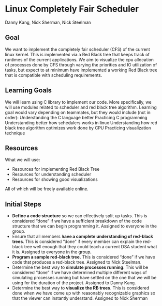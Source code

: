 # Linux Completely Fair Scheduler
Danny Kang, Nick Sherman, Nick Steelman

## Goal
We want to implement the completely fair scheduler (CFS) of the current linux kernel. This is implemented via a Red Black tree that keeps track of runtimes of the current applications. We aim to visualize the cpu allocation of processes done by CFS through varying the priorities and IO utilization of tasks, but expect to at minimum have implemented a working Red Black tree that is compatible with scheduling requirements.

## Learning Goals
We will learn using C library to implement our code. More specifically, we will use modules related to scheduler and red black tree algorithm. Learning goal would vary depending on teammates, but they would include (not in order):
Understanding the C language better
Practicing C programming
Understanding better how schedulers works in linux
Understanding how red black tree algorithm optimizes work done by CPU
Practicing visualization technique

## Resources
What we will use:
- Resources for implementing Red Black Tree
- Resources for understanding scheduler
- Resources for showing good visualizations  

All of which will be freely available online.

## Initial Steps
- **Define a code structure** so we can effectively split up tasks. This is considered “done” if we have a sufficient breakdown of the code structure that we can begin programming it. Assigned to everyone in the group.
- Ensure that all members **have a complete understanding of red-black trees**. This is considered “done” if every member can explain the red-black tree well enough that they could teach a current DSA student what it is. Assigned to everyone in the group.
- **Program a sample red-black tree.** This is considered “done” if we have code that produces a red-black tree. Assigned to Nick Steelman.
- Determine the best way to **simulate processes running**. This will be considered “done” if we have determined multiple different ways of simulating processes running but have settled on the one that we will be using for the duration of the project. Assigned to Danny Kang.
- Determine the best way to **visualize the RB trees**. This is considered done when we have come up with reasonably recognizable graphics so that the viewer can instantly understand. Assigned to Nick Sherman
